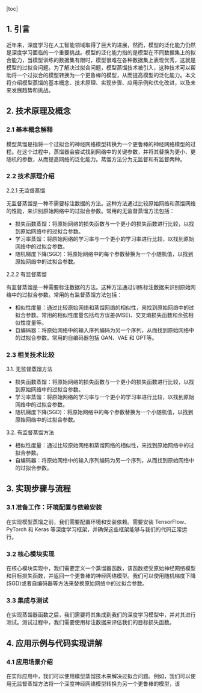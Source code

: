 
[toc]                    
                
                
## 1. 引言

近年来，深度学习在人工智能领域取得了巨大的进展，然而，模型的泛化能力仍然是深度学习面临的一个重要挑战。模型的泛化能力指的是模型在不同数据集上的拟合能力，当模型训练的数据集有限时，模型很难在各种数据集上表现优秀，这就是模型的过拟合问题。为了解决过拟合问题，模型蒸馏技术被引入，这种技术可以帮助将一个过拟合的模型转换为一个更鲁棒的模型，从而提高模型的泛化能力。本文将介绍模型蒸馏的基本概念、技术原理、实现步骤、应用示例和优化改进，以及未来发展趋势和挑战。

## 2. 技术原理及概念

### 2.1 基本概念解释

模型蒸馏是指将一个过拟合的神经网络模型转换为一个更鲁棒的神经网络模型的过程。在这个过程中，蒸馏器会尝试找到网络中的关键参数，并将其替换为更小、更随机的参数，从而提高网络的泛化能力。蒸馏方法分为无监督和有监督两种。

### 2.2 技术原理介绍

2.2.1 无监督蒸馏

无监督蒸馏是一种不需要标注数据的方法。这种方法通过比较原始网络和蒸馏网络的性能，来识别原始网络中的过拟合参数。常用的无监督蒸馏方法包括：

- 损失函数蒸馏：将原始网络的损失函数与一个更小的损失函数进行比较，以找到原始网络中的过拟合参数。
- 学习率蒸馏：将原始网络的学习率与一个更小的学习率进行比较，以找到原始网络中的过拟合参数。
- 随机梯度下降(SGD)：将原始网络中的每个参数替换为一个小随机值，以找到原始网络中的过拟合参数。

2.2.2 有监督蒸馏

有监督蒸馏是一种需要标注数据的方法。这种方法通过训练标注数据来识别原始网络中的过拟合参数。常用的有监督蒸馏方法包括：

- 相似性度量：通过比较原始网络和蒸馏网络的相似性，来找到原始网络中的过拟合参数。常用的相似性度量包括均方误差(MSE)、交叉熵损失函数和余弦相似性度量等。
- 自编码器：将原始网络中的输入序列编码为另一个序列，从而找到原始网络中的过拟合参数。常用的自编码器包括 GAN、VAE 和 GPT等。

### 2.3 相关技术比较

3.1. 无监督蒸馏方法

- 损失函数蒸馏：将原始网络的损失函数与一个更小的损失函数进行比较，以找到原始网络中的过拟合参数。
- 学习率蒸馏：将原始网络的学习率与一个更小的学习率进行比较，以找到原始网络中的过拟合参数。
- 随机梯度下降(SGD)：将原始网络中的每个参数替换为一个小随机值，以找到原始网络中的过拟合参数。

3.2. 有监督蒸馏方法

- 相似性度量：通过比较原始网络和蒸馏网络的相似性，来找到原始网络中的过拟合参数。
- 自编码器：将原始网络中的输入序列编码为另一个序列，从而找到原始网络中的过拟合参数。

## 3. 实现步骤与流程

### 3.1 准备工作：环境配置与依赖安装

在实现模型蒸馏之前，我们需要配置环境和安装依赖。需要安装 TensorFlow、PyTorch 和 Keras 等深度学习框架，并确保这些框架能够与我们的代码正常运行。

### 3.2 核心模块实现

在核心模块实现中，我们需要定义一个蒸馏器函数，该函数接受原始神经网络模型和目标损失函数，并返回一个更鲁棒的神经网络模型。我们可以使用随机梯度下降(SGD)或者自编码器等方法来替换原始网络中的过拟合参数。

### 3.3 集成与测试

在实现蒸馏器函数之后，我们需要将其集成到我们的深度学习模型中，并对其进行测试。测试过程中，我们需要使用标注数据来评估我们的目标损失函数。

## 4. 应用示例与代码实现讲解

### 4.1 应用场景介绍

在实际应用中，我们可以使用模型蒸馏技术来解决过拟合问题。例如，我们可以使用无监督蒸馏方法将一个深度神经网络模型转换为另一个更鲁棒的模型，该

